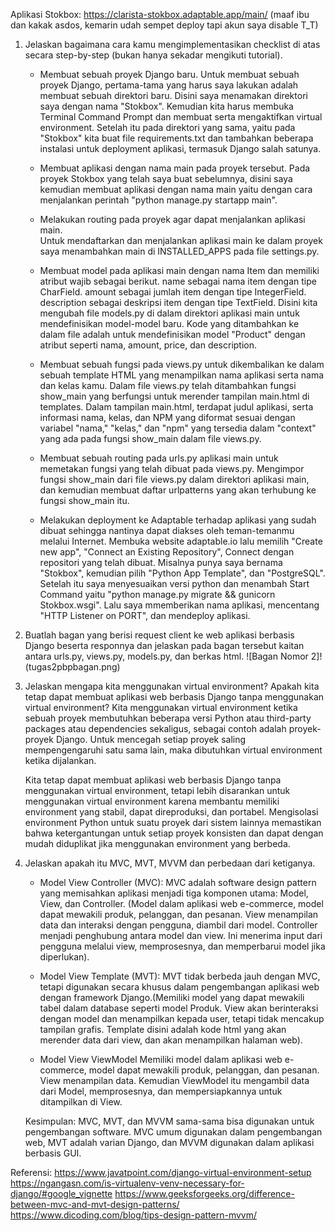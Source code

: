 Aplikasi Stokbox: https://clarista-stokbox.adaptable.app/main/ (maaf ibu dan kakak asdos, kemarin udah sempet deploy tapi akun saya disable T_T)


1. Jelaskan bagaimana cara kamu mengimplementasikan checklist di atas secara step-by-step (bukan hanya sekadar mengikuti tutorial).
    -   Membuat sebuah proyek Django baru.
        Untuk membuat sebuah proyek Django, pertama-tama yang harus saya lakukan adalah membuat sebuah direktori baru. Disini saya menamakan direktori saya dengan nama "Stokbox". Kemudian kita harus membuka Terminal Command Prompt dan membuat serta mengaktifkan virtual environment. Setelah itu pada direktori yang sama, yaitu pada "Stokbox" kita buat file requirements.txt dan tambahkan beberapa instalasi untuk deployment aplikasi, termasuk Django salah satunya.

    -   Membuat aplikasi dengan nama main pada proyek tersebut.
        Pada proyek Stokbox yang telah saya buat sebelumnya, disini saya kemudian membuat aplikasi dengan nama main yaitu dengan cara menjalankan perintah "python manage.py startapp main".

    -   Melakukan routing pada proyek agar dapat menjalankan aplikasi main.  
        Untuk mendaftarkan dan menjalankan aplikasi main ke dalam proyek saya menambahkan main di INSTALLED_APPS pada file settings.py.

    -   Membuat model pada aplikasi main dengan nama Item dan memiliki atribut wajib sebagai berikut.
    name sebagai nama item dengan tipe CharField.
    amount sebagai jumlah item dengan tipe IntegerField.
    description sebagai deskripsi item dengan tipe TextField.
        Disini kita mengubah file models.py di dalam direktori aplikasi main untuk mendefinisikan model-model baru. Kode yang ditambahkan ke dalam file adalah untuk mendefinisikan model "Product" dengan atribut seperti nama, amount, price, dan description.

    -   Membuat sebuah fungsi pada views.py untuk dikembalikan ke dalam sebuah template HTML yang menampilkan nama aplikasi serta nama dan kelas kamu.
        Dalam file views.py telah ditambahkan fungsi show_main yang berfungsi untuk merender tampilan main.html di templates. Dalam tampilan main.html, terdapat judul aplikasi, serta informasi nama, kelas, dan NPM yang diformat sesuai dengan variabel "nama," "kelas," dan "npm" yang tersedia dalam "context" yang ada pada fungsi show_main dalam file views.py.

    -   Membuat sebuah routing pada urls.py aplikasi main untuk memetakan fungsi yang telah dibuat pada views.py.
        Mengimpor fungsi show_main dari file views.py dalam direktori aplikasi main, dan kemudian membuat daftar urlpatterns yang akan terhubung ke fungsi show_main itu.

    -   Melakukan deployment ke Adaptable terhadap aplikasi yang sudah dibuat sehingga nantinya dapat diakses oleh teman-temanmu melalui Internet.
        Membuka website adaptable.io lalu memilih "Create new app", "Connect an Existing Repository", Connect dengan repositori yang telah dibuat. Misalnya punya saya bernama "Stokbox", kemudian pilih "Python App Template", dan "PostgreSQL". Setelah itu saya menyesuaikan versi python dan menambah Start Command yaitu "python manage.py migrate && gunicorn Stokbox.wsgi". Lalu saya mmemberikan nama aplikasi, mencentang "HTTP Listener on PORT", dan mendeploy aplikasi.

2. Buatlah bagan yang berisi request client ke web aplikasi berbasis Django beserta responnya dan jelaskan pada bagan tersebut kaitan antara urls.py, views.py, models.py, dan berkas html.
![Bagan Nomor 2]!(tugas2pbpbagan.png)

3. Jelaskan mengapa kita menggunakan virtual environment? Apakah kita tetap dapat membuat aplikasi web berbasis Django tanpa menggunakan virtual environment?
    Kita menggunakan virtual environment ketika sebuah proyek membutuhkan beberapa versi Python atau third-party packages atau dependencies sekaligus, sebagai contoh adalah proyek-proyek Django. Untuk mencegah setiap proyek saling mempengengaruhi satu sama lain, maka dibutuhkan virtual environment ketika dijalankan.

    Kita tetap dapat membuat aplikasi web berbasis Django tanpa menggunakan virtual environment, tetapi lebih disarankan untuk menggunakan virtual environment karena membantu memiliki environment yang stabil, dapat direproduksi, dan portabel. Mengisolasi environment Python untuk suatu proyek dari sistem lainnya memastikan bahwa ketergantungan untuk setiap proyek konsisten dan dapat dengan mudah diduplikat jika menggunakan environment yang berbeda.


4. Jelaskan apakah itu MVC, MVT, MVVM dan perbedaan dari ketiganya.
    -   Model View Controller (MVC):
        MVC adalah software design pattern yang memisahkan aplikasi menjadi tiga komponen utama: Model, View, dan Controller. (Model dalam aplikasi web e-commerce, model dapat mewakili produk, pelanggan, dan pesanan. View menampilan data dan interaksi dengan pengguna, diambil dari model. Controller menjadi penghubung antara model dan view. Ini menerima input dari pengguna melalui view, memprosesnya, dan memperbarui model jika diperlukan).

    -   Model View Template (MVT):
        MVT tidak berbeda jauh dengan MVC, tetapi digunakan secara khusus dalam pengembangan aplikasi web dengan framework Django.(Memiliki model yang dapat mewakili tabel dalam database seperti model Produk. View akan berinteraksi dengan model dan menampilkan kepada user, tetapi tidak mencakup tampilan grafis. Template disini adalah kode html yang akan merender data dari view, dan akan menampilkan halaman web).

    -   Model View ViewModel
        Memiliki model dalam aplikasi web e-commerce, model dapat mewakili produk, pelanggan, dan pesanan. View menampilan data. Kemudian ViewModel itu mengambil data dari Model, memprosesnya, dan mempersiapkannya untuk ditampilkan di View.

    Kesimpulan: MVC, MVT, dan MVVM sama-sama bisa digunakan untuk pengembangan software. MVC umum digunakan dalam pengembangan web, MVT adalah varian Django, dan MVVM digunakan dalam aplikasi berbasis GUI.



Referensi:
https://www.javatpoint.com/django-virtual-environment-setup
https://ngangasn.com/is-virtualenv-venv-necessary-for-django/#google_vignette
https://www.geeksforgeeks.org/difference-between-mvc-and-mvt-design-patterns/
https://www.dicoding.com/blog/tips-design-pattern-mvvm/


    